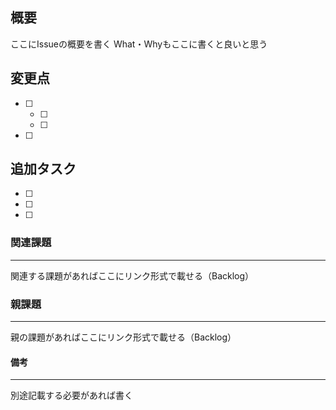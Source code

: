 ## 概要
ここにIssueの概要を書く
What・Whyもここに書くと良いと思う
 
## 変更点
- [ ]
  - [ ]
  - [ ]
- [ ]
 
## 追加タスク
- [ ]
- [ ]
- [ ]
 
### 関連課題
---
関連する課題があればここにリンク形式で載せる（Backlog）
 
### 親課題
---
親の課題があればここにリンク形式で載せる（Backlog）
 
#### 備考
---
別途記載する必要があれば書く
